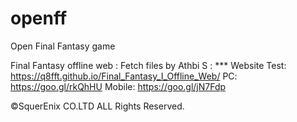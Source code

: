 # openff
Open Final Fantasy game

Final Fantasy offline web :
Fetch files by Athbi S : ***
Website Test: https://q8fft.github.io/Final_Fantasy_I_Offline_Web/
PC: https://goo.gl/rkQhHU
Mobile: https://goo.gl/jN7Fdp

©SquerEnix CO.LTD ALL Rights Reserved.

